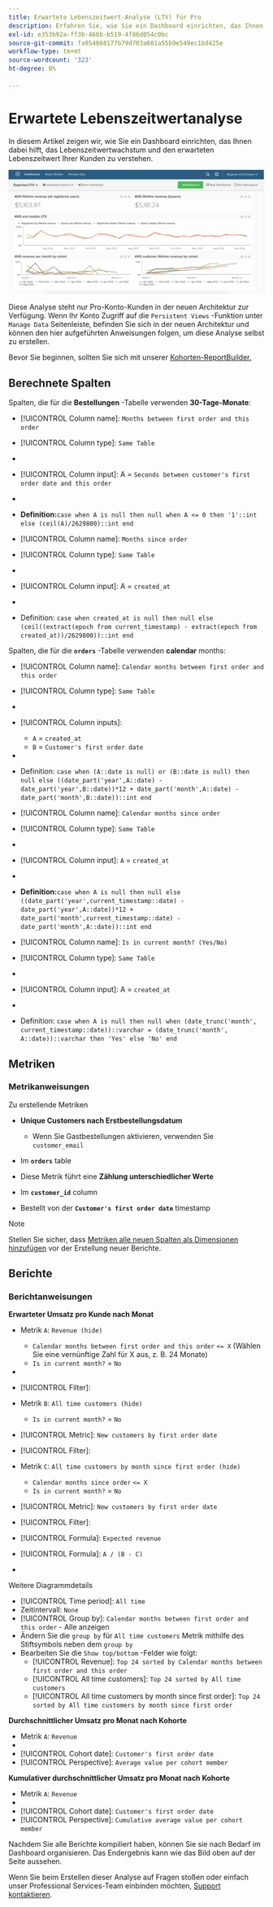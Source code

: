 ```yaml
---
title: Erwartete Lebenszeitwert-Analyse (LTV) für Pro
description: Erfahren Sie, wie Sie ein Dashboard einrichten, das Ihnen dabei hilft, das Wachstum des Kundenlebenszeitwerts und den erwarteten Lebenszeitwert Ihrer Kunden zu verstehen.
exl-id: e353b92a-ff3b-466b-b519-4f86d054c0bc
source-git-commit: fa954868177b79d703a601a55b9e549ec1bd425e
workflow-type: tm+mt
source-wordcount: '323'
ht-degree: 0%

---
```


# Erwartete Lebenszeitwertanalyse

In diesem Artikel zeigen wir, wie Sie ein Dashboard einrichten, das Ihnen dabei hilft, das Lebenszeitwertwachstum und den erwarteten Lebenszeitwert Ihrer Kunden zu verstehen.

![](../../assets/exp-lifetim-value-anyalysis.png)

Diese Analyse steht nur Pro-Konto-Kunden in der neuen Architektur zur Verfügung. Wenn Ihr Konto Zugriff auf die `Persistent Views` -Funktion unter `Manage Data` Seitenleiste, befinden Sie sich in der neuen Architektur und können den hier aufgeführten Anweisungen folgen, um diese Analyse selbst zu erstellen.

Bevor Sie beginnen, sollten Sie sich mit unserer [Kohorten-ReportBuilder.](../dev-reports/cohort-rpt-bldr.md)

## Berechnete Spalten

Spalten, die für die **Bestellungen** -Tabelle verwenden **30-Tage-Monate**:

* [!UICONTROL Column name]: `Months between first order and this order`
* [!UICONTROL Column type]: `Same Table`
* 
   [!UICONTROL Column equation]: `CALCULATION`
* [!UICONTROL Column input]: A = `Seconds between customer's first order date and this order`
* 
   [!UICONTROL Datatype]: `Integer`
* **Definition:**`case when A is null then null when A <= 0 then '1'::int else (ceil(A)/2629800)::int end`

* [!UICONTROL Column name]: `Months since order`
* [!UICONTROL Column type]: `Same Table`
* 
   [!UICONTROL Column equation]: `CALCULATION`
* [!UICONTROL Column input]: A = `created_at`
* 
   [!UICONTROL Datatype]: `Integer`
* Definition: `case when created_at is null then null else (ceil((extract(epoch from current_timestamp) - extract(epoch from created_at))/2629800))::int end`

Spalten, die für die **`orders`** -Tabelle verwenden **calendar** months:

* [!UICONTROL Column name]: `Calendar months between first order and this order`
* [!UICONTROL Column type]: `Same Table`
* 
   [!UICONTROL Column equation]: `CALCULATION`
* [!UICONTROL Column inputs]:
   * `A` = `created_at`
   * `B` = `Customer's first order date`

* 
   [!UICONTROL Datatype]: `Integer`
* Definition: `case when (A::date is null) or (B::date is null) then null else ((date_part('year',A::date) - date_part('year',B::date))*12 + date_part('month',A::date) - date_part('month',B::date))::int end`

* [!UICONTROL Column name]: `Calendar months since order`
* [!UICONTROL Column type]: `Same Table`
* 
   [!UICONTROL Column equation]: `CALCULATION`
* [!UICONTROL Column input]: `A` = `created_at`
* 
   [!UICONTROL Datatype]: `Integer`
* **Definition:**`case when A is null then null else ((date_part('year',current_timestamp::date) - date_part('year',A::date))*12 + date_part('month',current_timestamp::date) - date_part('month',A::date))::int end`

* [!UICONTROL Column name]: `Is in current month? (Yes/No)`
* [!UICONTROL Column type]: `Same Table`
* 
   [!UICONTROL Column equation]: `CALCULATION`
* [!UICONTROL Column input]: A = `created_at`
* 
   [!UICONTROL Datatype]: `String`
* Definition: `case when A is null then null when (date_trunc('month', current_timestamp::date))::varchar = (date_trunc('month', A::date))::varchar then 'Yes' else 'No' end`

## Metriken

### Metrikanweisungen

Zu erstellende Metriken

* **Unique Customers nach Erstbestellungsdatum**
   * Wenn Sie Gastbestellungen aktivieren, verwenden Sie `customer_email`

* Im **`orders`** table
* Diese Metrik führt eine **Zählung unterschiedlicher Werte**
* Im **`customer_id`** column
* Bestellt von der **`Customer's first order date`** timestamp

>[!NOTE]
>
>Stellen Sie sicher, dass [Metriken alle neuen Spalten als Dimensionen hinzufügen](../../data-analyst/data-warehouse-mgr/manage-data-dimensions-metrics.md) vor der Erstellung neuer Berichte.

## Berichte

### Berichtanweisungen

**Erwarteter Umsatz pro Kunde nach Monat**

* Metrik `A`: `Revenue (hide)`
   * `Calendar months between first order and this order` `<= X` (Wählen Sie eine vernünftige Zahl für X aus, z. B. 24 Monate)
   * `Is in current month?` = `No`

* 
   [!UICONTROL Metrik]: `Revenue`
* [!UICONTROL Filter]:

* Metrik `B`: `All time customers (hide)`
   * `Is in current month?` = `No`

* [!UICONTROL Metric]: `New customers by first order date`
* [!UICONTROL Filter]:

* Metrik `C`: `All time customers by month since first order (hide)`
   * `Calendar months since order` `<= X`
   * `Is in current month?` = `No`

* [!UICONTROL Metric]: `New customers by first order date`
* [!UICONTROL Filter]:

* [!UICONTROL Formula]: `Expected revenue`
* [!UICONTROL Formula]: `A / (B - C)`
* 

   [!UICONTROL Format]: `Currency`

Weitere Diagrammdetails

* [!UICONTROL Time period]: `All time`
* Zeitintervall: `None`
* [!UICONTROL Group by]: `Calendar months between first order and this order` - Alle anzeigen
* Ändern Sie die `group by` für `All time customers` Metrik mithilfe des Stiftsymbols neben dem `group by`
* Bearbeiten Sie die `Show top/bottom` -Felder wie folgt:
   * [!UICONTROL Revenue]: `Top 24 sorted by Calendar months between first order and this order`
   * [!UICONTROL All time customers]: `Top 24 sorted by All time customers`
   * [!UICONTROL All time customers by month since first order]: `Top 24 sorted by All time customers by month since first order`

**Durchschnittlicher Umsatz pro Monat nach Kohorte**

* Metrik `A`: `Revenue`
* 
   [!UICONTROL Metric view]: `Cohort`
* [!UICONTROL Cohort date]: `Customer's first order date`
* [!UICONTROL Perspective]: `Average value per cohort member`

**Kumulativer durchschnittlicher Umsatz pro Monat nach Kohorte**

* Metrik `A`: `Revenue`
* 
   [!UICONTROL Metric view]: `Cohort`
* [!UICONTROL Cohort date]: `Customer's first order date`
* [!UICONTROL Perspective]: `Cumulative average value per cohort member`

Nachdem Sie alle Berichte kompiliert haben, können Sie sie nach Bedarf im Dashboard organisieren. Das Endergebnis kann wie das Bild oben auf der Seite aussehen.

Wenn Sie beim Erstellen dieser Analyse auf Fragen stoßen oder einfach unser Professional Services-Team einbinden möchten, [Support kontaktieren](https://experienceleague.adobe.com/docs/commerce-knowledge-base/kb/troubleshooting/miscellaneous/mbi-service-policies.html?lang=en).
